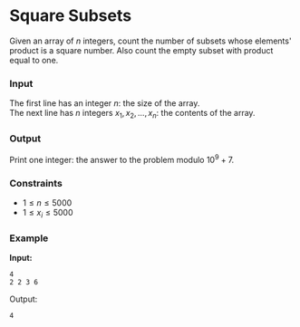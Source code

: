 # Square Subsets

Given an array of $n$ integers, count the number of subsets whose elements' product is a square number. Also count the
empty subset with product equal to one.

### Input

The first line has an integer $n$: the size of the array.  
The next line has $n$ integers $x_1, x_2, \dots, x_n$: the contents of the array.

### Output

Print one integer: the answer to the problem modulo $10^9 + 7$.

### Constraints

* $1 \le n \le 5000$
* $1 \le x_i \le 5000$

### Example

**Input:**

```
4
2 2 3 6
```

Output:

```
4
```
